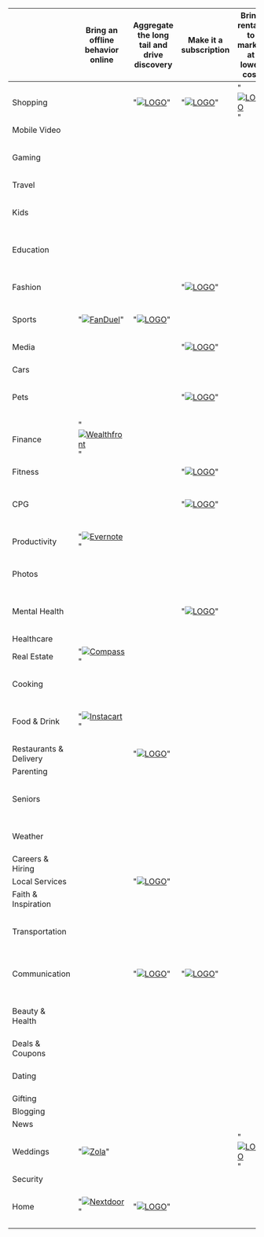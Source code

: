 |                        | Bring an offline behavior online                                                                                                                          | Aggregate the long tail and drive discovery                                                                           | Make it a subscription                                                                                                                                           | Bring rentals to market at lower cost                                                                                                       | Make a paid product free or very cheap                                                                                        | Create a marketplace                                                                                                                                                                                | Build a discovery driven experience (push model)                                                                                     | Build a vertical brand                                                                                          | Produce original and exclusive content                                                                                                      | Streamline a process through tech                                                                                                                 | Build a messaging interaction model                                                                                   | Build an audio/voice interaction model (for Echo etc.) | Create a new consumption or creation format                                              | Enable easier creation                                                                                   | Build an AR/VR app                                                                        | Build it as mobile-native                                                                                                            | Apply blockchain                                                                                                   | Remove features to launch a simpler/better product                                            | Use AI to create an assistant or other unique product                                               | Offer loans or insurance                                                                                   | Target a specific segment of the market                                                                                                        | Build a software management layer                                                                                                    | Build a trusted widget / API integration                                        | Create a full-stack offering                                                                                 | Make it on demand                                                                                                          | Build a UGC community                                                                                           | Build hardware that unlocks new use cases                                                      | Make it Peer-to-Peer                                                                                                 | Target a new or emerging market                                                                                                                           | Make it a service                                                                                                                       |                                                                                         |  | 
|------------------------|-----------------------------------------------------------------------------------------------------------------------------------------------------------|-----------------------------------------------------------------------------------------------------------------------|------------------------------------------------------------------------------------------------------------------------------------------------------------------|---------------------------------------------------------------------------------------------------------------------------------------------|-------------------------------------------------------------------------------------------------------------------------------|-----------------------------------------------------------------------------------------------------------------------------------------------------------------------------------------------------|--------------------------------------------------------------------------------------------------------------------------------------|-----------------------------------------------------------------------------------------------------------------|---------------------------------------------------------------------------------------------------------------------------------------------|---------------------------------------------------------------------------------------------------------------------------------------------------|-----------------------------------------------------------------------------------------------------------------------|--------------------------------------------------------|------------------------------------------------------------------------------------------|----------------------------------------------------------------------------------------------------------|-------------------------------------------------------------------------------------------|--------------------------------------------------------------------------------------------------------------------------------------|--------------------------------------------------------------------------------------------------------------------|-----------------------------------------------------------------------------------------------|-----------------------------------------------------------------------------------------------------|------------------------------------------------------------------------------------------------------------|------------------------------------------------------------------------------------------------------------------------------------------------|--------------------------------------------------------------------------------------------------------------------------------------|---------------------------------------------------------------------------------|--------------------------------------------------------------------------------------------------------------|----------------------------------------------------------------------------------------------------------------------------|-----------------------------------------------------------------------------------------------------------------|------------------------------------------------------------------------------------------------|----------------------------------------------------------------------------------------------------------------------|-----------------------------------------------------------------------------------------------------------------------------------------------------------|-----------------------------------------------------------------------------------------------------------------------------------------|-----------------------------------------------------------------------------------------|--| 
| Shopping               |                                                                                                                                                           | "[![LOGO](http://www.bankerandtradesman.com/wp-content/uploads/2015/10/wayfair-logo.jpg)](URL)"                       | "[![LOGO](https://upload.wikimedia.org/wikipedia/commons/c/cf/Amazon_Prime_logo.jpg)](URL)"                                                                      | "[![LOGO](https://cdn.evbuc.com/eventlogos/150254748/joymodelogo.png)](URL)"                                                                |                                                                                                                               | "[![LOGO](http://lofrev.net/wp-content/photos/2016/06/ebay-logo-1-250x150.png)](URL)"                                                                                                               | "[![LOGO](https://cdn0.iconfinder.com/data/icons/Pinterest/Pinterest_Logo.png)](URL)"                                                |                                                                                                                 |                                                                                                                                             |                                                                                                                                                   |                                                                                                                       |                                                        |                                                                                          |                                                                                                          |                                                                                           | "[![LOGO](https://photos.prnewswire.com/prnvar/20150713/235913LOGO)](URL)"                                                           |                                                                                                                    |                                                                                               |                                                                                                     | "[![LOGO](http://www.incimages.com/uploaded_files/inlineimage/630x0/affirmlogo-green_lg1_30807.jpg)](URL)" |                                                                                                                                                | "[![LOGO](http://www.asktrim.com/assets/Logo_CircleText-46fdeabcf7dbbc21883591ff91944f1477d838de996964fc0383d6550d5d9322.png)](URL)" |                                                                                 |                                                                                                              |                                                                                                                            |                                                                                                                 |                                                                                                |                                                                                                                      | "[![LOGO](http://www.underconsideration.com/brandnew/archives/flipkart_logo_detail.jpg)](URL)"                                                            |                                                                                                                                         |                                                                                         |  | 
| Mobile Video           |                                                                                                                                                           |                                                                                                                       |                                                                                                                                                                  |                                                                                                                                             |                                                                                                                               |                                                                                                                                                                                                     |                                                                                                                                      |                                                                                                                 |                                                                                                                                             |                                                                                                                                                   |                                                                                                                       |                                                        |                                                                                          |                                                                                                          |                                                                                           |                                                                                                                                      |                                                                                                                    |                                                                                               |                                                                                                     |                                                                                                            |                                                                                                                                                |                                                                                                                                      |                                                                                 |                                                                                                              |                                                                                                                            | "[![LOGO](http://www.billboard.com/files/media/musical-ly-app-logo-2016-billboard-650-1548.jpg)](URL)"          |                                                                                                |                                                                                                                      |                                                                                                                                                           |                                                                                                                                         |                                                                                         |  | 
| Gaming                 |                                                                                                                                                           |                                                                                                                       |                                                                                                                                                                  |                                                                                                                                             |                                                                                                                               |                                                                                                                                                                                                     |                                                                                                                                      |                                                                                                                 | "[![LOGO](http://seeklogo.com/images/S/supercell-logo-2E7DEB70F6-seeklogo.com.gif)](URL)"                                                   | "[![LOGO](http://www.adweek.com/socialtimes/wp-content/uploads/sites/2/2014/11/Scopely.png)](URL)"                                                |                                                                                                                       |                                                        |                                                                                          |                                                                                                          | "[![LOGO](https://i.ytimg.com/vi/ot3bwOronm0/maxresdefault.jpg)](URL)"                    |                                                                                                                                      |                                                                                                                    |                                                                                               |                                                                                                     |                                                                                                            |                                                                                                                                                |                                                                                                                                      |                                                                                 |                                                                                                              |                                                                                                                            | "[![LOGO](https://www-cdn.jtvnw.net/images/twitch_logo3.jpg)](URL)"                                             |                                                                                                |                                                                                                                      |                                                                                                                                                           |                                                                                                                                         |                                                                                         |  | 
| Travel                 |                                                                                                                                                           |                                                                                                                       |                                                                                                                                                                  |                                                                                                                                             |                                                                                                                               | "[![LOGO](https://a0.muscache.com/airbnb/static/about/resources/airbnb-logo-293-86cb5a9eea395a8233842fb74a5b59af.png)](URL)"                                                                        |                                                                                                                                      |                                                                                                                 |                                                                                                                                             |                                                                                                                                                   | "[![LOGO](https://venturefizz.com/sites/default/files/styles/medium/public/m/deals/logo/lola_travel_logo.jpeg)](URL)" |                                                        |                                                                                          |                                                                                                          |                                                                                           |                                                                                                                                      |                                                                                                                    |                                                                                               |                                                                                                     |                                                                                                            |                                                                                                                                                |                                                                                                                                      |                                                                                 |                                                                                                              | "[![LOGO](https://upload.wikimedia.org/wikipedia/en/2/24/Hotel_Tonight_logo.png)](URL)"                                    | "[![LOGO](http://vectorlogo4u.com/wp-content/uploads/2015/11/trip-advisor-logo-png.png)](URL)"                  |                                                                                                |                                                                                                                      |                                                                                                                                                           |                                                                                                                                         |                                                                                         |  | 
| Kids                   |                                                                                                                                                           |                                                                                                                       |                                                                                                                                                                  |                                                                                                                                             |                                                                                                                               |                                                                                                                                                                                                     | "[![LOGO](http://www.bbgventures.com/wp-content/uploads/2016/06/logo_rockets_2x.png)](URL)"                                          | "[![LOGO](https://img.honest.com/landing/shared/logo.png)](URL)"                                                |                                                                                                                                             |                                                                                                                                                   |                                                                                                                       |                                                        |                                                                                          |                                                                                                          |                                                                                           |                                                                                                                                      |                                                                                                                    |                                                                                               |                                                                                                     |                                                                                                            |                                                                                                                                                |                                                                                                                                      |                                                                                 |                                                                                                              |                                                                                                                            |                                                                                                                 |                                                                                                |                                                                                                                      |                                                                                                                                                           |                                                                                                                                         |                                                                                         |  | 
| Education              |                                                                                                                                                           |                                                                                                                       |                                                                                                                                                                  |                                                                                                                                             | "[![LOGO](http://www.underconsideration.com/brandnew/archives/udacity_logo.png)](URL)"                                        |                                                                                                                                                                                                     |                                                                                                                                      |                                                                                                                 | "[![LOGO](https://d1qb2nb5cznatu.cloudfront.net/startups/i/577045-11b732d2897e82496090857540409a7b-medium_jpg.jpg?buster=1421096586)](URL)" |                                                                                                                                                   |                                                                                                                       |                                                        |                                                                                          |                                                                                                          |                                                                                           | "[![LOGO](https://asset-beacon.lumosity.com/beacon/production/press/logos/lumosity_logo-7fd01a7d4d29f42b7a87fb9e641f96cf.png)](URL)" |                                                                                                                    |                                                                                               |                                                                                                     |                                                                                                            |                                                                                                                                                |                                                                                                                                      |                                                                                 | "[![LOGO](http://mms.businesswire.com/media/20140318005497/en/407676/5/AltSchool_Logo_(high_res).jpg)](URL)" |                                                                                                                            |                                                                                                                 |                                                                                                |                                                                                                                      |                                                                                                                                                           |                                                                                                                                         |                                                                                         |  | 
| Fashion                |                                                                                                                                                           |                                                                                                                       | "[![LOGO](http://mamuna.com/system/logos/2154/normal/renttherunaway_logo.png?1392113623)](URL)"                                                                  |                                                                                                                                             |                                                                                                                               | "[![LOGO](http://www.kcyouthere.com/wp-content/uploads/2012/07/poshmark-logo.jpg)](URL)"                                                                                                            | "[![LOGO](https://res.cloudinary.com/goodsearch/image/upload/v1435767006/hi_resolution_merchant_logos/stitch-fix_coupons.jpg)](URL)" | "[![LOGO](https://www.warbyparker.com/apple-touch-icon.png)](URL)"                                              |                                                                                                                                             |                                                                                                                                                   |                                                                                                                       |                                                        |                                                                                          |                                                                                                          |                                                                                           |                                                                                                                                      |                                                                                                                    |                                                                                               |                                                                                                     |                                                                                                            | "[![LOGO](https://media.licdn.com/mpr/mpr/shrink_200_200/AAEAAQAAAAAAAAMXAAAAJDA3YWRkNmVmLWNlMzgtNDkxZS1iMTZjLThjN2ViMTBiMTllOA.png)](URL)"    |                                                                                                                                      |                                                                                 |                                                                                                              |                                                                                                                            |                                                                                                                 |                                                                                                |                                                                                                                      |                                                                                                                                                           |                                                                                                                                         |                                                                                         |  | 
| Sports                 | "[![FanDuel](http://www.underconsideration.com/brandnew/archives/fanduel_logo.png)](https://www.fanduel.com/)"                                                                    | "[![LOGO](http://logo-city.org/preview/15/06/08/170418_br-bleacher-report-logo.png)](URL)"                            |                                                                                                                                                                  |                                                                                                                                             |                                                                                                                               |                                                                                                                                                                                                     |                                                                                                                                      |                                                                                                                 | "[![LOGO](https://theathletic.com/app/themes/athletic/assets/img/logo-wordmark-black.png)](URL)"                                            |                                                                                                                                                   |                                                                                                                       |                                                        |                                                                                          |                                                                                                          |                                                                                           |                                                                                                                                      |                                                                                                                    |                                                                                               |                                                                                                     |                                                                                                            |                                                                                                                                                |                                                                                                                                      |                                                                                 |                                                                                                              |                                                                                                                            |                                                                                                                 |                                                                                                |                                                                                                                      |                                                                                                                                                           |                                                                                                                                         |                                                                                         |  | 
| Media                  |                                                                                                                                                           |                                                                                                                       | "[![LOGO](http://pixel.nymag.com/imgs/daily/vulture/2015/06/26/26-spotify.w1200.h630.jpg)](URL)"                                                                 |                                                                                                                                             | "[![LOGO](http://img01.thedrum.com/styles/tdn_article_full_width/s3/news/tmp/116055/soundcloud-logo.png?itok=vJJLQWOQ)](URL)" |                                                                                                                                                                                                     |                                                                                                                                      |                                                                                                                 | "[![LOGO](http://www.dafont.com/forum/attach/orig/4/4/444713.png)](URL)"                                                                    | "[![LOGO](http://www.pakman.com/wp-content/uploads/2015/09/Amino-logo_green.png)](URL)"                                                           |                                                                                                                       |                                                        | "[![LOGO](http://www.roadtovr.com/wp-content/uploads/2014/10/magic-leap-logo.png)](URL)" |                                                                                                          |                                                                                           |                                                                                                                                      |                                                                                                                    |                                                                                               |                                                                                                     |                                                                                                            | "[![LOGO](http://static2.businessinsider.com/image/56c78a932e5265ba008b8630-746-223/screen%20shot%202016-02-19%20at%204.34.09%20pm.png)](URL)" |                                                                                                                                      |                                                                                 |                                                                                                              |                                                                                                                            | "[![LOGO](https://www.youtube.com/yt/brand/media/image/YouTube-logo-full_color.png)](URL)"                      |                                                                                                |                                                                                                                      |                                                                                                                                                           |                                                                                                                                         |                                                                                         |  | 
| Cars                   |                                                                                                                                                           |                                                                                                                       |                                                                                                                                                                  |                                                                                                                                             |                                                                                                                               | "[![LOGO](https://upload.wikimedia.org/wikipedia/commons/6/67/Shift_logo_1.jpg)](URL)"                                                                                                              |                                                                                                                                      |                                                                                                                 |                                                                                                                                             |                                                                                                                                                   |                                                                                                                       |                                                        |                                                                                          |                                                                                                          |                                                                                           |                                                                                                                                      |                                                                                                                    |                                                                                               |                                                                                                     | "[![LOGO](http://photos.prnewswire.com/prnfull/20150331/195730LOGO)](URL)"                                 |                                                                                                                                                |                                                                                                                                      |                                                                                 |                                                                                                              |                                                                                                                            |                                                                                                                 |                                                                                                |                                                                                                                      |                                                                                                                                                           |                                                                                                                                         |                                                                                         |  | 
| Pets                   |                                                                                                                                                           |                                                                                                                       | "[![LOGO](https://s3.amazonaws.com/media.wishpond.com/media/003/808/913/original.png?1422458979)](URL)"                                                          |                                                                                                                                             |                                                                                                                               | "[![LOGO](http://cdn2.content.compendiumblog.com/uploads/user/e9134729-1e32-474e-ba06-8360c93e7722/6e07160a-0799-4b0c-9dc3-fff6c0e2d486/Image/0031df8d29ee5424722fa74cdfa08ecd/dogvacay.jpg)](URL)" | "[![LOGO](http://www.animalhavenshelter.org/wp-content/uploads/2015/12/barkbox-logo-blue-default.png)](URL)"                         | "[![LOGO](http://www.radiopetlady.com/wp-content/uploads/2016/09/logo-545x175-1.png)](URL)"                     |                                                                                                                                             |                                                                                                                                                   |                                                                                                                       |                                                        |                                                                                          |                                                                                                          |                                                                                           |                                                                                                                                      |                                                                                                                    |                                                                                               |                                                                                                     |                                                                                                            |                                                                                                                                                |                                                                                                                                      |                                                                                 |                                                                                                              |                                                                                                                            |                                                                                                                 |                                                                                                |                                                                                                                      |                                                                                                                                                           |                                                                                                                                         |                                                                                         |  | 
| Finance                | "[![Wealthfront](http://www.thesimpledollar.com/wp-content/uploads/2014/12/wealthfront-logo.png)](https://www.wealthfront.com/)"                                                          |                                                                                                                       |                                                                                                                                                                  |                                                                                                                                             | "[![LOGO](https://creditkarmacdn-a.akamaihd.net/ckfiles.com/assets/69657661538/res/images/logos/ck-logo-upswing.svg)](URL)"   | "[![LOGO](https://upload.wikimedia.org/wikipedia/en/c/c1/LendingClub_logo.jpg)](URL)"                                                                                                               |                                                                                                                                      |                                                                                                                 |                                                                                                                                             |                                                                                                                                                   |                                                                                                                       |                                                        |                                                                                          |                                                                                                          |                                                                                           | "[![LOGO](http://howardlindzon.com/wp-content/uploads/2016/01/robinhood-logo-green.png)](URL)"                                       | "[![LOGO](http://ec2-50-19-249-57.compute-1.amazonaws.com/system/companies/138-logo-whiteBG.png?1401492784)](URL)" |                                                                                               |                                                                                                     |                                                                                                            |                                                                                                                                                |                                                                                                                                      | "[![LOGO](https://upload.wikimedia.org/wikipedia/commons/thumb/2/2a/Stripe_logo | _revised_2014.png/1280px-Stripe_logo                                                                         | _revised_2014.png)](URL)"                                                                                                  |                                                                                                                 |                                                                                                |                                                                                                                      |                                                                                                                                                           | "[![LOGO](http://cdn.crowdfundinsider.com/wp-content/uploads/2015/12/lemonade.png)](URL)"                                               | "[![LOGO](https://www.kaszek.com/wp-content/uploads/2016/03/1nulogo_whitebg.png)](URL)" |  | 
| Fitness                |                                                                                                                                                           |                                                                                                                       | "[![LOGO](http://www.mamachallenge.com/wp-content/uploads/2015/01/CDWN11-e1422601940511.png)](URL)"                                                              |                                                                                                                                             |                                                                                                                               |                                                                                                                                                                                                     |                                                                                                                                      |                                                                                                                 | "[![LOGO](http://blog.aaptiv.com/wp-content/uploads/2016/11/logo@2x-1.jpg)](URL)"                                                           | "[![LOGO](https://3dprint.com/wp-content/uploads/2016/04/624x624xNaked-Labs_logo_stacked_120pxl-624x624.jpeg.pagespeed.ic_.1sGT-CxU0G.jpg)](URL)" |                                                                                                                       |                                                        | "[![LOGO](https://www.filepicker.io/api/file/6kEsU0I7QQGudofNGS6l)](URL)"                |                                                                                                          |                                                                                           |                                                                                                                                      |                                                                                                                    |                                                                                               |                                                                                                     |                                                                                                            |                                                                                                                                                |                                                                                                                                      |                                                                                 |                                                                                                              |                                                                                                                            |                                                                                                                 | "[![LOGO](http://comolivingmag.com/wp-content/uploads/2015/09/Fitbit-logo-on-white.jpg)](URL)" |                                                                                                                      |                                                                                                                                                           |                                                                                                                                         |                                                                                         |  | 
| CPG                    |                                                                                                                                                           |                                                                                                                       | "[![LOGO](https://upload.wikimedia.org/wikipedia/en/6/69/Dollar_shave_club_logo.png)](URL)"                                                                      |                                                                                                                                             |                                                                                                                               |                                                                                                                                                                                                     |                                                                                                                                      | "[![LOGO](https://cdn.shopify.com/s/files/1/1516/5228/t/2/assets/full_logo_red.svg?13844067261394532726)](URL)" |                                                                                                                                             |                                                                                                                                                   |                                                                                                                       |                                                        |                                                                                          |                                                                                                          |                                                                                           |                                                                                                                                      |                                                                                                                    | "[![LOGO](https://cdn.shopify.com/s/files/1/0116/6732/files/harrys-logo_9051.jpg?5697)](URL)" |                                                                                                     |                                                                                                            |                                                                                                                                                |                                                                                                                                      |                                                                                 |                                                                                                              |                                                                                                                            |                                                                                                                 |                                                                                                |                                                                                                                      |                                                                                                                                                           |                                                                                                                                         |                                                                                         |  | 
| Productivity           | "[![Evernote](https://evernote.com/media/img/logos/evernote_logo_center_4c-lrg.png)](https://evernote.com/)"                                                                    |                                                                                                                       |                                                                                                                                                                  |                                                                                                                                             |                                                                                                                               |                                                                                                                                                                                                     |                                                                                                                                      |                                                                                                                 |                                                                                                                                             | "[![LOGO](https://cfl.dropboxstatic.com/static/images/brand/logotype-vflHjIsop.svg)](URL)"                                                        |                                                                                                                       |                                                        | "[![LOGO](https://brandfolder.com/slack/logo/slack-primary-logo.png)](URL)"              |                                                                                                          |                                                                                           | "[![LOGO](https://upload.wikimedia.org/wikipedia/en/7/72/Quip_company_logo.png)](URL)"                                               |                                                                                                                    |                                                                                               | "[![LOGO](https://s3.amazonaws.com/owler-image/logo/ozlo_owler_20160607_023713_original.png)](URL)" |                                                                                                            |                                                                                                                                                | "[![LOGO](https://upload.wikimedia.org/wikipedia/commons/thumb/8/8d/IFTTT_Logo.svg/2000px-IFTTT_Logo.svg.png)](URL)"                 |                                                                                 |                                                                                                              |                                                                                                                            |                                                                                                                 | "[![LOGO](http://www.fiftythree.com/assets/images/logos/53-dark.svg)](URL)"                    |                                                                                                                      |                                                                                                                                                           |                                                                                                                                         |                                                                                         |  | 
| Photos                 |                                                                                                                                                           |                                                                                                                       |                                                                                                                                                                  |                                                                                                                                             |                                                                                                                               | "[![LOGO](https://accounts.shutterstock.com/assets/images/ss-logo-color-2x.png)](URL)"                                                                                                              |                                                                                                                                      |                                                                                                                 |                                                                                                                                             |                                                                                                                                                   |                                                                                                                       |                                                        |                                                                                          |                                                                                                          |                                                                                           | "[![LOGO](https://cdn3.tnwcdn.com/wp-content/blogs.dir/1/files/2013/05/Screen-Shot-2013-05-02-at-2.27.45-PM-730x300.png)](URL)"      |                                                                                                                    |                                                                                               | "[![LOGO](https://cdn.xtremerain.com/wp-content/uploads/2016/08/prisma-logo-HD.jpg)](URL)"          |                                                                                                            |                                                                                                                                                |                                                                                                                                      |                                                                                 |                                                                                                              |                                                                                                                            |                                                                                                                 |                                                                                                |                                                                                                                      |                                                                                                                                                           |                                                                                                                                         |                                                                                         |  | 
| Mental Health          |                                                                                                                                                           |                                                                                                                       | "[![LOGO](http://dl1.cbsistatic.com/i/2016/08/12/313e5483-a504-4bcb-a0d4-98de152527af/2c43526601bbce217ef119c9b115730c/imgingest-7118995974045370538.png)](URL)" |                                                                                                                                             |                                                                                                                               |                                                                                                                                                                                                     |                                                                                                                                      |                                                                                                                 | "[![LOGO](http://simuddell.com/wp-content/uploads/2014/05/headspace.png)](URL)"                                                             |                                                                                                                                                   |                                                                                                                       |                                                        |                                                                                          |                                                                                                          |                                                                                           |                                                                                                                                      |                                                                                                                    |                                                                                               |                                                                                                     |                                                                                                            |                                                                                                                                                |                                                                                                                                      |                                                                                 |                                                                                                              |                                                                                                                            |                                                                                                                 |                                                                                                |                                                                                                                      |                                                                                                                                                           | "[![LOGO](https://daks2k3a4ib2z.cloudfront.net/572a4404d6c4eb236f23595a/572a68ed6e747aa53d8ecf5f_BARREL_Joyable-small-sec-3.png)](URL)" |                                                                                         |  | 
| Healthcare             |                                                                                                                                                           |                                                                                                                       |                                                                                                                                                                  |                                                                                                                                             |                                                                                                                               | "[![LOGO](http://www.underconsideration.com/brandnew/archives/zocdoc_logo.png)](URL)"                                                                                                               |                                                                                                                                      |                                                                                                                 |                                                                                                                                             |                                                                                                                                                   |                                                                                                                       |                                                        |                                                                                          |                                                                                                          |                                                                                           |                                                                                                                                      |                                                                                                                    |                                                                                               |                                                                                                     | "[![LOGO](https://upload.wikimedia.org/wikipedia/en/7/71/Oscar_Health_logo.svg)](URL)"                     |                                                                                                                                                |                                                                                                                                      |                                                                                 |                                                                                                              |                                                                                                                            |                                                                                                                 |                                                                                                |                                                                                                                      |                                                                                                                                                           |                                                                                                                                         |                                                                                         |  | 
| Real Estate            | "[![Compass](https://static1.squarespace.com/static/516c687de4b00f416237be7e/t/560fed33e4b09e1a44ea7f0d/1443884340316/Compass-Real-Estate-RETech.png)](https://www.compass.com/)" |                                                                                                                       |                                                                                                                                                                  |                                                                                                                                             |                                                                                                                               |                                                                                                                                                                                                     |                                                                                                                                      |                                                                                                                 |                                                                                                                                             |                                                                                                                                                   |                                                                                                                       |                                                        |                                                                                          |                                                                                                          |                                                                                           |                                                                                                                                      |                                                                                                                    |                                                                                               |                                                                                                     |                                                                                                            |                                                                                                                                                |                                                                                                                                      |                                                                                 |                                                                                                              | "[![LOGO](http://www.almoffice.ca/wp-content/uploads/2015/10/breather-logo.jpg)](URL)"                                     |                                                                                                                 |                                                                                                |                                                                                                                      |                                                                                                                                                           |                                                                                                                                         |                                                                                         |  | 
| Cooking                |                                                                                                                                                           |                                                                                                                       |                                                                                                                                                                  |                                                                                                                                             |                                                                                                                               |                                                                                                                                                                                                     |                                                                                                                                      |                                                                                                                 |                                                                                                                                             |                                                                                                                                                   |                                                                                                                       |                                                        |                                                                                          | "[![LOGO](https://p5.zdassets.com/hc/theme_assets/253623/200041337/BA_logo-02_STACKED.png)](URL)"        |                                                                                           |                                                                                                                                      |                                                                                                                    |                                                                                               |                                                                                                     |                                                                                                            |                                                                                                                                                |                                                                                                                                      |                                                                                 |                                                                                                              |                                                                                                                            | "[![LOGO](https://photos.prnewswire.com/prnvar/20160309/342306LOGO)](URL)"                                      |                                                                                                |                                                                                                                      |                                                                                                                                                           |                                                                                                                                         |                                                                                         |  | 
| Food & Drink           | "[![Instacart](http://whatpixel.com/images/2016/01/instacart-logo-redesign-rebrand-2016.jpg)](https://www.instacart.com/)"                                                            |                                                                                                                       |                                                                                                                                                                  |                                                                                                                                             |                                                                                                                               |                                                                                                                                                                                                     |                                                                                                                                      | "[![LOGO](http://zelkovavc.com/wp-content/uploads/2015/05/hungryroot-logo.png)](URL)"                           |                                                                                                                                             | "[![LOGO](https://res.cloudinary.com/crunchbase-production/image/upload/v1434990854/op8bt9wiknydlsjuiqj4.png)](URL)"                              |                                                                                                                       |                                                        |                                                                                          |                                                                                                          |                                                                                           |                                                                                                                                      |                                                                                                                    |                                                                                               |                                                                                                     |                                                                                                            |                                                                                                                                                |                                                                                                                                      |                                                                                 |                                                                                                              |                                                                                                                            |                                                                                                                 |                                                                                                |                                                                                                                      |                                                                                                                                                           |                                                                                                                                         |                                                                                         |  | 
| Restaurants & Delivery |                                                                                                                                                           | "[![LOGO](https://pbs.twimg.com/profile_images/786149771283226624/8zsbj0DQ.jpg)](URL)"                                |                                                                                                                                                                  |                                                                                                                                             |                                                                                                                               | "[![LOGO](http://s2.q4cdn.com/723557020/files/Grubhub-logo-inverted-251by107px@2x.png)](URL)"                                                                                                       |                                                                                                                                      |                                                                                                                 |                                                                                                                                             |                                                                                                                                                   |                                                                                                                       |                                                        |                                                                                          |                                                                                                          |                                                                                           |                                                                                                                                      |                                                                                                                    |                                                                                               |                                                                                                     |                                                                                                            |                                                                                                                                                |                                                                                                                                      |                                                                                 |                                                                                                              | "[![LOGO](https://upload.wikimedia.org/wikipedia/en/1/15/Postmates_logo.png)](URL)"                                        |                                                                                                                 |                                                                                                |                                                                                                                      | "[![LOGO](http://uk.deliveroo.puzzlelondon.co.uk/blog/wp-content/uploads/sites/2/2016/09/PREFERRED-VERSION-Deliveroo-Logo_Full_CMYK_Teal_edit.png)](URL)" |                                                                                                                                         |                                                                                         |  | 
| Parenting              |                                                                                                                                                           |                                                                                                                       |                                                                                                                                                                  |                                                                                                                                             |                                                                                                                               |                                                                                                                                                                                                     |                                                                                                                                      |                                                                                                                 |                                                                                                                                             |                                                                                                                                                   |                                                                                                                       |                                                        |                                                                                          |                                                                                                          |                                                                                           |                                                                                                                                      |                                                                                                                    |                                                                                               |                                                                                                     |                                                                                                            |                                                                                                                                                |                                                                                                                                      |                                                                                 |                                                                                                              |                                                                                                                            |                                                                                                                 |                                                                                                |                                                                                                                      |                                                                                                                                                           |                                                                                                                                         |                                                                                         |  | 
| Seniors                |                                                                                                                                                           |                                                                                                                       |                                                                                                                                                                  |                                                                                                                                             |                                                                                                                               |                                                                                                                                                                                                     |                                                                                                                                      |                                                                                                                 |                                                                                                                                             |                                                                                                                                                   |                                                                                                                       |                                                        |                                                                                          |                                                                                                          |                                                                                           |                                                                                                                                      |                                                                                                                    |                                                                                               |                                                                                                     |                                                                                                            |                                                                                                                                                |                                                                                                                                      |                                                                                 |                                                                                                              |                                                                                                                            |                                                                                                                 |                                                                                                |                                                                                                                      |                                                                                                                                                           | "[![LOGO](http://photos.prnewswire.com/prn/20160808/396236LOGO/Honor-Senior-Care-Logo)](URL)"                                           |                                                                                         |  | 
| Weather                |                                                                                                                                                           |                                                                                                                       |                                                                                                                                                                  |                                                                                                                                             |                                                                                                                               |                                                                                                                                                                                                     |                                                                                                                                      |                                                                                                                 |                                                                                                                                             |                                                                                                                                                   |                                                                                                                       |                                                        |                                                                                          |                                                                                                          |                                                                                           | "[![LOGO](https://s-media-cache-ak0.pinimg.com/236x/28/20/03/2820030de815cf05349356e6ec499c2a.jpg)](URL)"                            |                                                                                                                    |                                                                                               |                                                                                                     | "[![LOGO](http://mms.businesswire.com/media/20160817005298/en/539840/5/TCC_Hex_4Color_LRG.jpg)](URL)"      |                                                                                                                                                |                                                                                                                                      |                                                                                 |                                                                                                              |                                                                                                                            |                                                                                                                 |                                                                                                |                                                                                                                      |                                                                                                                                                           |                                                                                                                                         |                                                                                         |  | 
| Careers & Hiring       |                                                                                                                                                           |                                                                                                                       |                                                                                                                                                                  |                                                                                                                                             |                                                                                                                               | "[![LOGO](https://s3.amazonaws.com/tdhq-company-logos/companies/logos/000/000/603/original/hired-light-padding-short.png?1470758499)](URL)"                                                         |                                                                                                                                      |                                                                                                                 |                                                                                                                                             |                                                                                                                                                   |                                                                                                                       |                                                        |                                                                                          |                                                                                                          |                                                                                           |                                                                                                                                      |                                                                                                                    |                                                                                               |                                                                                                     |                                                                                                            |                                                                                                                                                |                                                                                                                                      |                                                                                 |                                                                                                              |                                                                                                                            | "[![LOGO](https://press-content.glassdoor.com/app/uploads/sites/2/2015/04/GD-logo-green-on-white-01.jpg)](URL)" |                                                                                                |                                                                                                                      |                                                                                                                                                           |                                                                                                                                         |                                                                                         |  | 
| Local Services         |                                                                                                                                                           | "[![LOGO](https://upload.wikimedia.org/wikipedia/en/thumb/f/fc/ThumbtackLogo.svg/1280px-ThumbtackLogo.svg.png)](URL)" |                                                                                                                                                                  |                                                                                                                                             |                                                                                                                               |                                                                                                                                                                                                     |                                                                                                                                      |                                                                                                                 |                                                                                                                                             |                                                                                                                                                   |                                                                                                                       |                                                        |                                                                                          |                                                                                                          |                                                                                           |                                                                                                                                      |                                                                                                                    |                                                                                               |                                                                                                     |                                                                                                            |                                                                                                                                                |                                                                                                                                      |                                                                                 |                                                                                                              | "[![LOGO](http://core0.staticworld.net/images/article/2014/09/handy_logo-100435695-large.jpg)](URL)"                       |                                                                                                                 |                                                                                                |                                                                                                                      |                                                                                                                                                           |                                                                                                                                         |                                                                                         |  | 
| Faith & Inspiration    |                                                                                                                                                           |                                                                                                                       |                                                                                                                                                                  |                                                                                                                                             |                                                                                                                               |                                                                                                                                                                                                     |                                                                                                                                      |                                                                                                                 |                                                                                                                                             |                                                                                                                                                   |                                                                                                                       |                                                        |                                                                                          |                                                                                                          |                                                                                           |                                                                                                                                      |                                                                                                                    |                                                                                               |                                                                                                     |                                                                                                            |                                                                                                                                                |                                                                                                                                      |                                                                                 |                                                                                                              |                                                                                                                            |                                                                                                                 |                                                                                                |                                                                                                                      |                                                                                                                                                           |                                                                                                                                         |                                                                                         |  | 
| Transportation         |                                                                                                                                                           |                                                                                                                       |                                                                                                                                                                  |                                                                                                                                             |                                                                                                                               |                                                                                                                                                                                                     |                                                                                                                                      |                                                                                                                 |                                                                                                                                             |                                                                                                                                                   |                                                                                                                       |                                                        |                                                                                          |                                                                                                          |                                                                                           | "[![LOGO](https://www.waze.com/assets/press/logo@2x-1fe7fea8f69b97707a15e0e5f336d422.png)](URL)"                                     |                                                                                                                    |                                                                                               |                                                                                                     |                                                                                                            |                                                                                                                                                |                                                                                                                                      |                                                                                 |                                                                                                              | "[![LOGO](http://static4.businessinsider.com/image/56b10e64c08a80431d8bc158-326-163/uber_logobit_digital_white.png)](URL)" |                                                                                                                 |                                                                                                | "[![LOGO](http://thepowershot.com/wp-content/uploads/2015/10/lyft-logo-facebook.jpg)](URL)"                          |                                                                                                                                                           |                                                                                                                                         |                                                                                         |  | 
| Communication          |                                                                                                                                                           | "[![LOGO](http://ec2-50-19-249-57.compute-1.amazonaws.com/system/companies/158-logo-giphy_l.jpg?1400273381)](URL)"    | "[![LOGO](https://www.brandsoftheworld.com/sites/default/files/styles/logo-thumbnail/public/062015/whatsapp_logo.jpg?itok=0OJT0IcZ)](URL)"                       |                                                                                                                                             |                                                                                                                               |                                                                                                                                                                                                     |                                                                                                                                      |                                                                                                                 |                                                                                                                                             |                                                                                                                                                   |                                                                                                                       |                                                        | "[![LOGO](http://www.logospike.com/wp-content/uploads/2014/11/Snapchat_logo.jpg)](URL)"  |                                                                                                          | "[![LOGO](http://bostonvr.org/wp-content/uploads/2016/03/colorLogo-altspaceVR.png)](URL)" |                                                                                                                                      |                                                                                                                    |                                                                                               |                                                                                                     |                                                                                                            |                                                                                                                                                |                                                                                                                                      |                                                                                 |                                                                                                              |                                                                                                                            |                                                                                                                 |                                                                                                | "[![LOGO](https://upload.wikimedia.org/wikipedia/commons/thumb/a/a7/Skype_logo.svg/2000px-Skype_logo.svg.png)](URL)" |                                                                                                                                                           |                                                                                                                                         |                                                                                         |  | 
| Beauty & Health        |                                                                                                                                                           |                                                                                                                       |                                                                                                                                                                  |                                                                                                                                             |                                                                                                                               | "[![LOGO](https://d1vwnfeb9fby91.cloudfront.net/public/tumblr_assets/img/StyleSeat.Logo.Web.png)](URL)"                                                                                             |                                                                                                                                      | "[![LOGO](http://maniacmagazine.com/wp-content/uploads/2016/05/glossier-logo.-maniac-magazine.jpg)](URL)"       |                                                                                                                                             |                                                                                                                                                   |                                                                                                                       |                                                        |                                                                                          |                                                                                                          |                                                                                           |                                                                                                                                      |                                                                                                                    |                                                                                               |                                                                                                     |                                                                                                            | "[![LOGO](https://www.filepicker.io/api/file/fjgSxvpvSJiaLUkmMlFF)](URL)"                                                                      |                                                                                                                                      |                                                                                 |                                                                                                              | "[![LOGO](http://photos.prnewswire.com/prn/20151008/275456LOGO/GLAMSQUAD-LOGO)](URL)"                                      |                                                                                                                 |                                                                                                |                                                                                                                      |                                                                                                                                                           |                                                                                                                                         |                                                                                         |  | 
| Deals & Coupons        |                                                                                                                                                           |                                                                                                                       |                                                                                                                                                                  |                                                                                                                                             |                                                                                                                               |                                                                                                                                                                                                     | "[![LOGO](https://upload.wikimedia.org/wikipedia/commons/thumb/9/98/Groupon_Logo.svg/2000px-Groupon_Logo.svg.png)](URL)"             |                                                                                                                 |                                                                                                                                             |                                                                                                                                                   |                                                                                                                       |                                                        |                                                                                          |                                                                                                          |                                                                                           |                                                                                                                                      |                                                                                                                    |                                                                                               |                                                                                                     |                                                                                                            |                                                                                                                                                |                                                                                                                                      |                                                                                 |                                                                                                              |                                                                                                                            |                                                                                                                 |                                                                                                |                                                                                                                      |                                                                                                                                                           |                                                                                                                                         |                                                                                         |  | 
| Dating                 |                                                                                                                                                           |                                                                                                                       |                                                                                                                                                                  |                                                                                                                                             |                                                                                                                               |                                                                                                                                                                                                     |                                                                                                                                      |                                                                                                                 |                                                                                                                                             |                                                                                                                                                   |                                                                                                                       |                                                        |                                                                                          |                                                                                                          |                                                                                           | "[![LOGO](https://upload.wikimedia.org/wikipedia/en/d/d5/Tinder_logo.png)](URL)"                                                     |                                                                                                                    |                                                                                               |                                                                                                     |                                                                                                            |                                                                                                                                                |                                                                                                                                      |                                                                                 |                                                                                                              |                                                                                                                            |                                                                                                                 |                                                                                                |                                                                                                                      |                                                                                                                                                           |                                                                                                                                         |                                                                                         |  | 
| Gifting                |                                                                                                                                                           |                                                                                                                       |                                                                                                                                                                  |                                                                                                                                             |                                                                                                                               | "[![LOGO](https://d2o2wpn1drmies.cloudfront.net/avatars/429/eec/123/ce0/4c9/d83/f0f/489/a27/7c1/5e/Raise-Mint-Monkey-01-png.medium.png?1429807830)](URL)"                                           |                                                                                                                                      |                                                                                                                 |                                                                                                                                             |                                                                                                                                                   |                                                                                                                       |                                                        |                                                                                          |                                                                                                          |                                                                                           |                                                                                                                                      |                                                                                                                    |                                                                                               |                                                                                                     |                                                                                                            |                                                                                                                                                |                                                                                                                                      |                                                                                 |                                                                                                              |                                                                                                                            |                                                                                                                 |                                                                                                |                                                                                                                      |                                                                                                                                                           |                                                                                                                                         |                                                                                         |  | 
| Blogging               |                                                                                                                                                           |                                                                                                                       |                                                                                                                                                                  |                                                                                                                                             |                                                                                                                               |                                                                                                                                                                                                     |                                                                                                                                      |                                                                                                                 |                                                                                                                                             |                                                                                                                                                   |                                                                                                                       |                                                        |                                                                                          |                                                                                                          |                                                                                           |                                                                                                                                      |                                                                                                                    | "[![LOGO](https://cdn-images-1.medium.com/max/800/1*5ztbgEt4NqpVaxTc64C-XA.png)](URL)"        |                                                                                                     |                                                                                                            |                                                                                                                                                |                                                                                                                                      |                                                                                 |                                                                                                              |                                                                                                                            |                                                                                                                 |                                                                                                |                                                                                                                      |                                                                                                                                                           |                                                                                                                                         |                                                                                         |  | 
| News                   |                                                                                                                                                           |                                                                                                                       |                                                                                                                                                                  |                                                                                                                                             |                                                                                                                               |                                                                                                                                                                                                     | "[![LOGO](https://upload.wikimedia.org/wikipedia/commons/thumb/e/e4/BuzzFeed.svg/2000px-BuzzFeed.svg.png)](URL)"                     |                                                                                                                 |                                                                                                                                             |                                                                                                                                                   |                                                                                                                       |                                                        |                                                                                          |                                                                                                          |                                                                                           |                                                                                                                                      |                                                                                                                    |                                                                                               |                                                                                                     |                                                                                                            |                                                                                                                                                |                                                                                                                                      |                                                                                 |                                                                                                              |                                                                                                                            |                                                                                                                 |                                                                                                |                                                                                                                      |                                                                                                                                                           |                                                                                                                                         |                                                                                         |  | 
| Weddings               | "[![Zola](http://www-static.weddingbee.com/wp-content/uploads/2015/02/Zola-Logo-300x150.jpg)](https://www.zola.com/)"                                                       |                                                                                                                       |                                                                                                                                                                  | "[![LOGO](https://d1qb2nb5cznatu.cloudfront.net/startups/i/156611-0983b09853f96f288436593107d60d28-medium_jpg.jpg?buster=1390437410)](URL)" |                                                                                                                               |                                                                                                                                                                                                     |                                                                                                                                      |                                                                                                                 |                                                                                                                                             |                                                                                                                                                   |                                                                                                                       |                                                        |                                                                                          |                                                                                                          |                                                                                           |                                                                                                                                      |                                                                                                                    |                                                                                               |                                                                                                     |                                                                                                            |                                                                                                                                                |                                                                                                                                      |                                                                                 |                                                                                                              |                                                                                                                            |                                                                                                                 |                                                                                                |                                                                                                                      |                                                                                                                                                           |                                                                                                                                         |                                                                                         |  | 
| Security               |                                                                                                                                                           |                                                                                                                       |                                                                                                                                                                  |                                                                                                                                             |                                                                                                                               |                                                                                                                                                                                                     |                                                                                                                                      |                                                                                                                 |                                                                                                                                             | "[![LOGO](http://168kuc2h8b8d20lvkb36obq9-wpengine.netdna-ssl.com/wp-content/uploads/2016/08/1Password-Logo.jpg)](URL)"                           |                                                                                                                       |                                                        |                                                                                          |                                                                                                          |                                                                                           |                                                                                                                                      |                                                                                                                    |                                                                                               |                                                                                                     |                                                                                                            |                                                                                                                                                |                                                                                                                                      |                                                                                 |                                                                                                              |                                                                                                                            |                                                                                                                 |                                                                                                |                                                                                                                      |                                                                                                                                                           |                                                                                                                                         |                                                                                         |  | 
| Home                   | "[![Nextdoor](https://nextdoor.com/static/nextdoorv2/images/newsroom/logo-green-large.png)](https://nextdoor.com/)"                                                             | "[![LOGO](http://st.hzcdn.com/res/2469/pic/print_logo.png?v=2469)](URL)"                                              |                                                                                                                                                                  |                                                                                                                                             |                                                                                                                               |                                                                                                                                                                                                     |                                                                                                                                      | "[![LOGO](https://upload.wikimedia.org/wikipedia/commons/0/08/Casper_Logo.png)](URL)"                           |                                                                                                                                             |                                                                                                                                                   |                                                                                                                       |                                                        |                                                                                          | "[![LOGO](http://resources.point.com/wp-content/uploads/2016/05/cropped-512-logo-print-color.png)](URL)" |                                                                                           |                                                                                                                                      |                                                                                                                    |                                                                                               |                                                                                                     |                                                                                                            |                                                                                                                                                |                                                                                                                                      |                                                                                 |                                                                                                              |                                                                                                                            |                                                                                                                 |                                                                                                |                                                                                                                      |                                                                                                                                                           | "[![LOGO](https://www.homepolish.com/assets/homepolish_logo-c85e020ccc97927625589eac4ba0ecd5.png)](URL)"                                |                                                                                         |  | 
